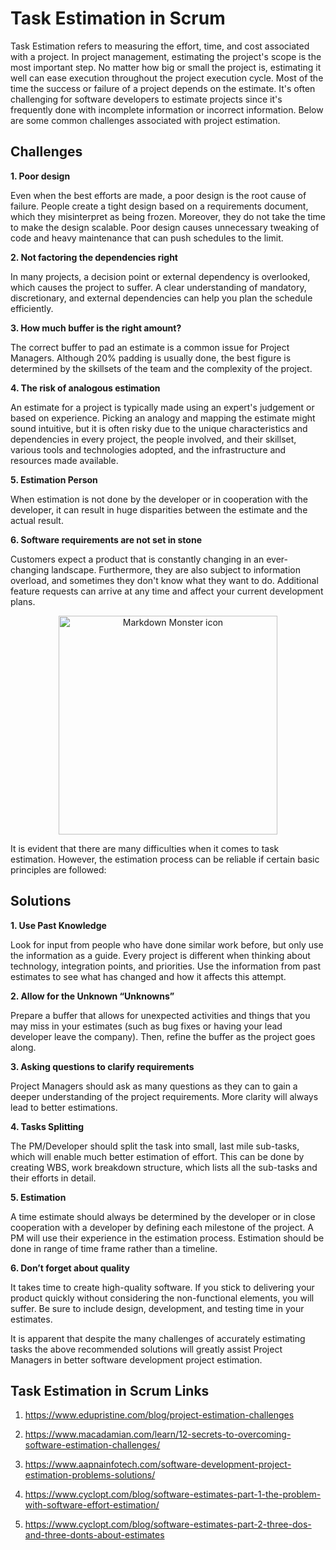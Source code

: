 # Task Estimation in Scrum
Task Estimation refers to measuring the effort, time, and cost associated with a project. In project management, estimating the project's scope is the most important step. No matter how big or small the project is, estimating it well can ease execution throughout the project execution cycle. Most of the time the success or failure of a project depends on the estimate. It's often challenging for software developers to estimate projects since it's frequently done with incomplete information or incorrect information. Below are some common challenges associated with project estimation.

## Challenges 

**1. Poor design**

Even when the best efforts are made, a poor design is the root cause of failure. People create a tight design based on a requirements document, which they misinterpret as being frozen. Moreover, they do not take the time to make the design scalable. Poor design causes unnecessary tweaking of code and heavy maintenance that can push schedules to the limit. 

**2. Not factoring the dependencies right**

In many projects, a decision point or external dependency is overlooked, which causes the project to suffer. A clear understanding of mandatory, discretionary, and external dependencies can help you plan the schedule efficiently. 

**3. How much buffer is the right amount?**

The correct buffer to pad an estimate is a common issue for Project Managers. Although 20% padding is usually done, the best figure is determined by the skillsets of the team and the complexity of the project. 

**4. The risk of analogous estimation**

An estimate for a project is typically made using an expert's judgement or based on experience. Picking an analogy and mapping the estimate might sound intuitive, but it is often risky due to the unique characteristics and dependencies in every project, the people involved, and their skillset, various tools and technologies adopted, and the infrastructure and resources made available. 

**5. Estimation Person**

When estimation is not done by the developer or in cooperation with the developer, it can result in huge disparities between the estimate and the actual result. 

**6. Software requirements are not set in stone**

Customers expect a product that is constantly changing in an ever-changing landscape. Furthermore, they are also subject to information overload, and sometimes they don't know what they want to do. Additional feature requests can arrive at any time and affect your current development plans.

<p align="center">
  <img src="https://www.commitstrip.com/wp-content/uploads/2020/10/Strip-Daily-meeting-650-finalenglish.jpg"
        alt="Markdown Monster icon" width="350"/>
</p>

It is evident that there are many difficulties when it comes to task estimation. However, the estimation process can be reliable if certain basic principles are followed: 

## Solutions 

**1. Use Past Knowledge**

Look for input from people who have done similar work before, but only use the information as a guide. Every project is different when thinking about technology, integration points, and priorities. Use the information from past estimates to see what has changed and how it affects this attempt. 

**2. Allow for the Unknown “Unknowns”** 

Prepare a buffer that allows for unexpected activities and things that you may miss in your estimates (such as bug fixes or having your lead developer leave the company). Then, refine the buffer as the project goes along. 

**3. Asking questions to clarify requirements** ­ 

Project Managers should ask as many questions as they can to gain a deeper understanding of the project requirements. More clarity will always lead to better estimations. 

**4. Tasks Splitting** 

The PM/Developer should split the task into small, last mile sub-tasks, which will enable much better estimation of effort. This can be done by creating WBS, work breakdown structure, which lists all the sub-tasks and their efforts in detail.  

**5. Estimation** 

A time estimate should always be determined by the developer or in close cooperation with a developer by defining each milestone of the project. A PM will use their experience in the estimation process. Estimation should be done in range of time frame rather than a timeline. 

**6. Don’t forget about quality** 

It takes time to create high-quality software. If you stick to delivering your product quickly without considering the non-functional elements, you will suffer. Be sure to include design, development, and testing time in your estimates. 

It is apparent that despite the many challenges of accurately estimating tasks the above recommended solutions will greatly assist Project Managers in better software development project estimation. 

## Task Estimation in Scrum Links 

1. https://www.edupristine.com/blog/project-estimation-challenges

2. https://www.macadamian.com/learn/12-secrets-to-overcoming-software-estimation-challenges/

3. https://www.aapnainfotech.com/software-development-project-estimation-problems-solutions/

4. https://www.cyclopt.com/blog/software-estimates-part-1-the-problem-with-software-effort-estimation/

5. https://www.cyclopt.com/blog/software-estimates-part-2-three-dos-and-three-donts-about-estimates
